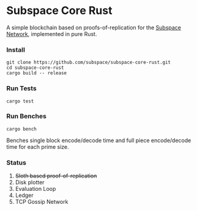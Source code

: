 # Subspace Core Rust

A simple blockchain based on proofs-of-replication for the [Subspace Network](www.subspace.network), implemented in pure Rust.


### Install

```
git clone https://github.com/subspace/subspace-core-rust.git
cd subspace-core-rust
cargo build -- release
```

### Run Tests

`cargo test`

### Run Benches

`cargo bench`

Benches single block encode/decode time and full piece encode/decode time for each prime size.

### Status

1. ~~Sloth based proof-of-replication~~
2. Disk plotter
3. Evaluation Loop
4. Ledger
5. TCP Gossip Network

